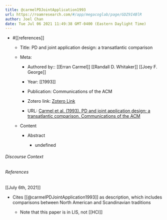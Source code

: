 ```yaml
---
title: @carmelPDJointApplication1993
url: https://roamresearch.com/#/app/megacoglab/page/GDZ9I4BlR
author: Joel Chan
date: Tue Jul 06 2021 11:49:38 GMT-0400 (Eastern Daylight Time)
---
```


- #[[references]]

    - Title: PD and joint application design: a transatlantic comparison

    - Meta:

        - Authored by:: [[Erran Carmel]] [[Randall D. Whitaker]] [[Joey F. George]]

        - Year: [[1993]]

        - Publication: Communications of the ACM

        - Zotero link: [Zotero Link](zotero://select/items/7_UN97DKER)

        - URL: [Carmel et al. (1993). PD and joint application design: a transatlantic comparison. Communications of the ACM](https://dl.acm.org/doi/10.1145/153571.163265)

    - Content

        - Abstract

            - undefined

###### Discourse Context



###### References

[[July 6th, 2021]]

- Cites [[@carmelPDJointApplication1993]] as description, which includes comparisons between North American and Scandinavian traditions

    - Note that this paper is in LIS, not [[HCI]]
